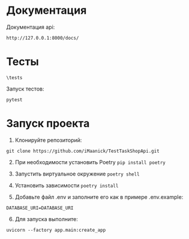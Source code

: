 # Документация
Документация api:


```
http://127.0.0.1:8000/docs/
```

# Тесты


```
\tests
```


Запуск тестов:

```
pytest
```

# Запуск проекта

1. Клонируйте репозиторий:

```
git clone https://github.com/iMaanick/TestTaskShopApi.git
```

2. При необходимости установить Poetry ```pip install poetry```

3. Запустить виртуальное окружение ```poetry shell```

4. Установить зависимости ```poetry install```


5. Добавьте файл .env и заполните его как в примере .env.example:

```
DATABASE_URI=DATABASE_URI
```
6. Для запуска выполните:
```
uvicorn --factory app.main:create_app 
```
